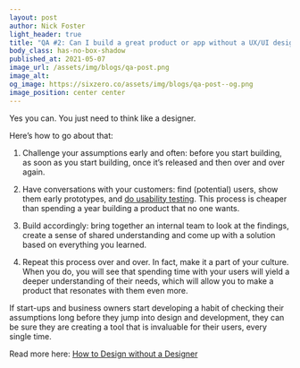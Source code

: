 ```yaml
---
layout: post
author: Nick Foster
light_header: true
title: "QA #2: Can I build a great product or app without a UX/UI designer?"
body_class: has-no-box-shadow
published_at: 2021-05-07
image_url: /assets/img/blogs/qa-post.png
image_alt:
og_image: https://sixzero.co/assets/img/blogs/qa-post--og.png
image_position: center center
---
```


Yes you can. You just need to think like a designer. 

Here’s how to go about that:

1. Challenge your assumptions early and often: before you start building, as 
soon as you start building, once it’s released and then over and over again.

2. Have conversations with your customers: find (potential) users, show them 
early prototypes, and <a href="/startusertesting/" target="_blank">do usability 
testing</a>. This process is cheaper than spending a year building a product 
that no one wants.

3. Build accordingly: bring together an internal team to look at the findings, 
create a sense of shared understanding and come up with a solution based on 
everything you learned.

4. Repeat this process over and over. In fact, make it a part of your culture. 
When you do, you will see that spending time with your users will yield a deeper 
understanding of their needs, which will allow you to make a product that 
resonates with them even more.

If start-ups and business owners start developing a habit of checking their 
assumptions long before they jump into design and development, they can be 
sure they are creating a tool that is invaluable for their users, every 
single time. 

Read more here: <a href="/2021/05/06/how-to-design-without-a-designer/" target="_blank">How to Design without a Designer</a>
